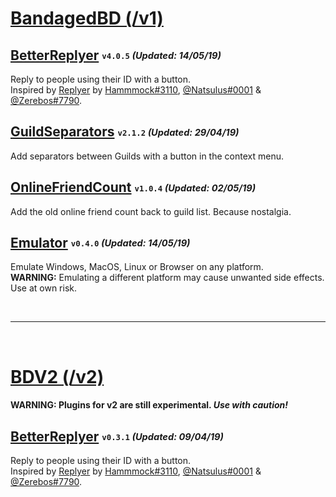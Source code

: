 # [BandagedBD (/v1)](/v1)

## [BetterReplyer](/v1/BetterReplyer.plugin.js) <sub><sup>`v4.0.5` *(Updated: 14/05/19)*</sup></sub>
Reply to people using their ID with a button.  
Inspired by [Replyer](https://github.com/cosmicsalad/Discord-Themes-and-Plugins/blob/master/plugins/replyer.plugin.js) by [Hammmock#3110](https://github.com/cosmicsalad), [@Natsulus#0001](https://github.com/Delivator) & [@Zerebos#7790](https://github.com/rauenzi).

## [GuildSeparators](/v1/GuildSeparators.plugin.js) <sub><sup>`v2.1.2` *(Updated: 29/04/19)*</sup></sub>
Add separators between Guilds with a button in the context menu.

## [OnlineFriendCount](/v1/OnlineFriendCount.plugin.js) <sub><sup>`v1.0.4` *(Updated: 02/05/19)*</sup></sub>
Add the old online friend count back to guild list. Because nostalgia.

## [Emulator](/v1/Emulator.plugin.js) <sub><sup>`v0.4.0` *(Updated: 14/05/19)*</sup></sub>
Emulate Windows, MacOS, Linux or Browser on any platform.  
**WARNING:** Emulating a different platform may cause unwanted side effects. Use at own risk.

<br>

---

<br>

# [BDV2 (/v2)](/v2)
#### **WARNING:** Plugins for v2 are still experimental. *Use with caution!*

## [BetterReplyer](/v2/BetterReplyer) <sub><sup>`v0.3.1` *(Updated: 09/04/19)*</sup></sub>
Reply to people using their ID with a button.  
Inspired by [Replyer](https://github.com/cosmicsalad/Discord-Themes-and-Plugins/blob/master/plugins/replyer.plugin.js) by [Hammmock#3110](https://github.com/cosmicsalad), [@Natsulus#0001](https://github.com/Delivator) & [@Zerebos#7790](https://github.com/rauenzi).
